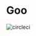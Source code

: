 # Goo

![circleci](http://circleci-badges-max.herokuapp.com/img/gmartsenkov/goo/master?token=2291e46c31709a3deb836c708051f72741e4d2e5)
